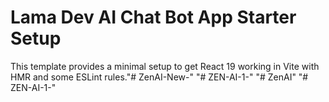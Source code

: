 # Lama Dev AI Chat Bot App Starter Setup

This template provides a minimal setup to get React 19 working in Vite with HMR and some ESLint rules."# ZenAI-New-" 
"# ZEN-AI-1-" 
"# ZenAI" 
"# ZEN-AI-1-" 

